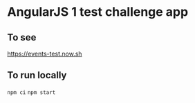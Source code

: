 # AngularJS 1 test challenge app

## To see
https://events-test.now.sh

## To run locally
`npm ci`
`npm start`
